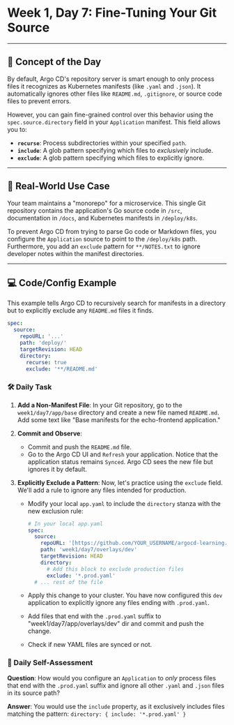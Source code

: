# Week 1, Day 7: Fine-Tuning Your Git Source

---
## 🧠 Concept of the Day

By default, Argo CD's repository server is smart enough to only process files it recognizes as Kubernetes manifests (like `.yaml` and `.json`). It automatically ignores other files like `README.md`, `.gitignore`, or source code files to prevent errors.

However, you can gain fine-grained control over this behavior using the `spec.source.directory` field in your `Application` manifest. This field allows you to:
* **`recurse`**: Process subdirectories within your specified `path`.
* **`include`**: A glob pattern specifying which files to *exclusively* include.
* **`exclude`**: A glob pattern specifying which files to explicitly ignore.

---
## 💼 Real-World Use Case

Your team maintains a "monorepo" for a microservice. This single Git repository contains the application's Go source code in `/src`, documentation in `/docs`, and Kubernetes manifests in `/deploy/k8s`.

To prevent Argo CD from trying to parse Go code or Markdown files, you configure the `Application` source to point to the `/deploy/k8s` path. Furthermore, you add an `exclude` pattern for `**/NOTES.txt` to ignore developer notes within the manifest directories.

---
## 💻 Code/Config Example

This example tells Argo CD to recursively search for manifests in a directory but to explicitly exclude any `README.md` files it finds.

```yaml
spec:
  source:
    repoURL: '...'
    path: 'deploy/'
    targetRevision: HEAD
    directory:
      recurse: true
      exclude: '**/README.md'
```
### 🛠️ Daily Task

1.  **Add a Non-Manifest File**: In your Git repository, go to the `week1/day7/app/base` directory and create a new file named `README.md`. Add some text like "Base manifests for the echo-frontend application."

2.  **Commit and Observe**:
    * Commit and push the `README.md` file.
    * Go to the Argo CD UI and `Refresh` your application. Notice that the application status remains `Synced`. Argo CD sees the new file but ignores it by default.

3.  **Explicitly Exclude a Pattern**: Now, let's practice using the `exclude` field. We'll add a rule to ignore any files intended for production.
    * Modify your local `app.yaml` to include the `directory` stanza with the new exclusion rule:
        ```yaml
        # In your local app.yaml
        spec:
          source:
            repoURL: '[https://github.com/YOUR_USERNAME/argocd-learning.git](https://github.com/YOUR_USERNAME/argocd-learning.git)'
            path: 'week1/day7/overlays/dev'
            targetRevision: HEAD
            directory:
              # Add this block to exclude production files
              exclude: '*.prod.yaml'
          # ... rest of the file
        ```
    * Apply this change to your cluster. You have now configured this `dev` application to explicitly ignore any files ending with `.prod.yaml`.
    
    * Add files that end with the `.prod.yaml` suffix to "week1/day7/app/overlays/dev" dir and commit and push the change.
    
    * Check if new YAML files are synced or not.

### 🤔 Daily Self-Assessment

**Question**: How would you configure an `Application` to *only* process files that end with the `.prod.yaml` suffix and ignore all other `.yaml` and `.json` files in its source path?

**Answer**: You would use the `include` property, as it exclusively includes files matching the pattern:
`directory: { include: '*.prod.yaml' }`
